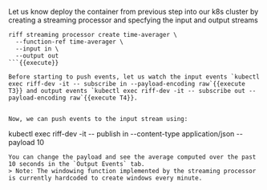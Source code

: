 Let us know deploy the container from previous step into our k8s cluster by creating a streaming processor and specfying the input and output streams
```
riff streaming processor create time-averager \
  --function-ref time-averager \
  --input in \
  --output out
```{{execute}}

Before starting to push events, let us watch the input events `kubectl exec riff-dev -it -- subscribe in --payload-encoding raw`{{execute T3}} and output events `kubectl exec riff-dev -it -- subscribe out --payload-encoding raw`{{execute T4}}. 


Now, we can push events to the input stream using:
```
kubectl exec riff-dev -it -- publish in --content-type application/json --payload 10
```{{execute}}
You can change the payload and see the average computed over the past 10 seconds in the `Output Events` tab.
> Note: The windowing function implemented by the streaming processor is currently hardcoded to create windows every minute.
